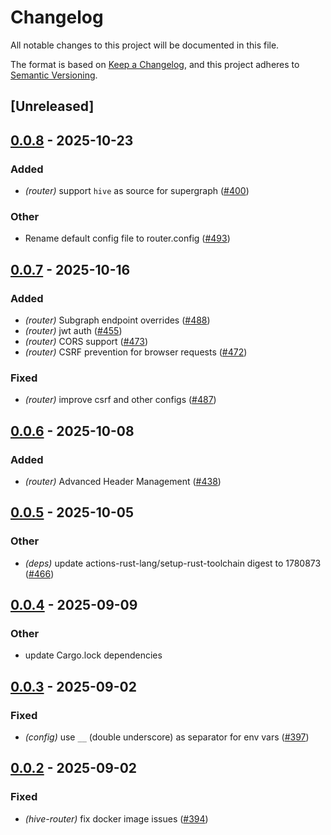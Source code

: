 # Changelog

All notable changes to this project will be documented in this file.

The format is based on [Keep a Changelog](https://keepachangelog.com/en/1.0.0/),
and this project adheres to [Semantic Versioning](https://semver.org/spec/v2.0.0.html).

## [Unreleased]

## [0.0.8](https://github.com/graphql-hive/router/compare/hive-router-config-v0.0.7...hive-router-config-v0.0.8) - 2025-10-23

### Added

- *(router)* support `hive` as source for supergraph ([#400](https://github.com/graphql-hive/router/pull/400))

### Other

- Rename default config file to router.config ([#493](https://github.com/graphql-hive/router/pull/493))

## [0.0.7](https://github.com/graphql-hive/router/compare/hive-router-config-v0.0.6...hive-router-config-v0.0.7) - 2025-10-16

### Added

- *(router)* Subgraph endpoint overrides ([#488](https://github.com/graphql-hive/router/pull/488))
- *(router)* jwt auth ([#455](https://github.com/graphql-hive/router/pull/455))
- *(router)* CORS support ([#473](https://github.com/graphql-hive/router/pull/473))
- *(router)* CSRF prevention for browser requests ([#472](https://github.com/graphql-hive/router/pull/472))

### Fixed

- *(router)* improve csrf and other configs  ([#487](https://github.com/graphql-hive/router/pull/487))

## [0.0.6](https://github.com/graphql-hive/router/compare/hive-router-config-v0.0.5...hive-router-config-v0.0.6) - 2025-10-08

### Added

- *(router)* Advanced Header Management ([#438](https://github.com/graphql-hive/router/pull/438))

## [0.0.5](https://github.com/graphql-hive/router/compare/hive-router-config-v0.0.4...hive-router-config-v0.0.5) - 2025-10-05

### Other

- *(deps)* update actions-rust-lang/setup-rust-toolchain digest to 1780873 ([#466](https://github.com/graphql-hive/router/pull/466))

## [0.0.4](https://github.com/graphql-hive/router/compare/hive-router-config-v0.0.3...hive-router-config-v0.0.4) - 2025-09-09

### Other

- update Cargo.lock dependencies

## [0.0.3](https://github.com/graphql-hive/router/compare/hive-router-config-v0.0.2...hive-router-config-v0.0.3) - 2025-09-02

### Fixed

- *(config)* use `__` (double underscore) as separator for env vars ([#397](https://github.com/graphql-hive/router/pull/397))

## [0.0.2](https://github.com/graphql-hive/router/compare/hive-router-config-v0.0.1...hive-router-config-v0.0.2) - 2025-09-02

### Fixed

- *(hive-router)* fix docker image issues  ([#394](https://github.com/graphql-hive/router/pull/394))
